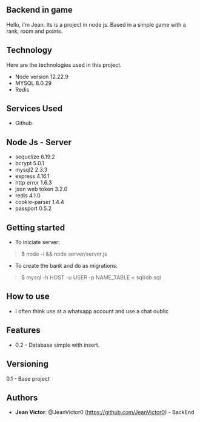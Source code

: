 ## Backend in game
 
Hello, i'm Jean. Its is a project in node js. Based in a simple game with a rank, room and points.
 
 
## Technology 
 
Here are the technologies used in this project.
 
* Node version 12.22.9
* MYSQL 8.0.29
* Redis
 
 
## Services Used
 
* Github
 
## Node Js - Server
* sequelize 6.19.2
* bcrypt 5.0.1
* mysql2 2.3.3
* express 4.16.1
* http error 1.6.3
* json web token 3.2.0
* redis 4.1.0
* cookie-parser 1.4.4
* passport 0.5.2

## Getting started
 
* To iniciate server:
>    $ node -i && node server/server.js
* To create the bank and do as migrations:
>    $ mysql -h HOST -u USER -p NAME_TABLE < sql/db.sql

 
## How to use
 
* I often think use at a whatsapp account and use a chat oublic
 
 
## Features
 
  - 0.2 - Database simple with insert. 
 
 
## Versioning
 
0.1 - Base project 
 
 
## Authors
 
* **Jean Victor**: @JeanVictor0 (https://github.com/JeanVictor0) - BackEnd
